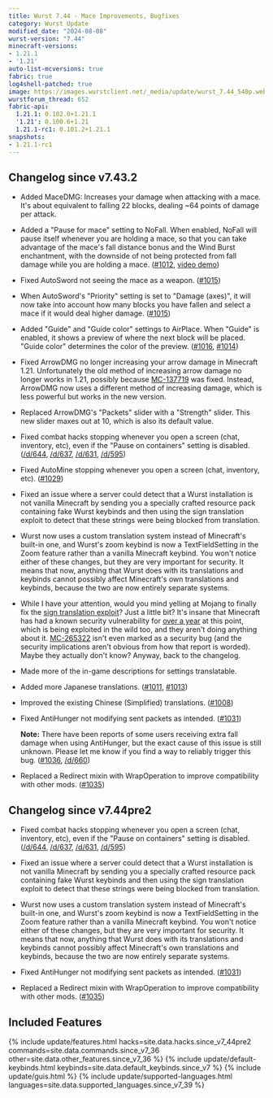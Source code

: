 ```yaml
---
title: Wurst 7.44 - Mace Improvements, Bugfixes
category: Wurst Update
modified_date: "2024-08-08"
wurst-version: "7.44"
minecraft-versions:
- 1.21.1
- '1.21'
auto-list-mcversions: true
fabric: true
log4shell-patched: true
image: https://images.wurstclient.net/_media/update/wurst_7.44_540p.webp
wurstforum_thread: 652
fabric-api:
  1.21.1: 0.102.0+1.21.1
  '1.21': 0.100.6+1.21
  1.21.1-rc1: 0.101.2+1.21.1
snapshots:
- 1.21.1-rc1
---
```

## Changelog since v7.43.2

- Added MaceDMG: Increases your damage when attacking with a mace. It's about equivalent to falling 22 blocks, dealing ~64 points of damage per attack.

- Added a "Pause for mace" setting to NoFall. When enabled, NoFall will pause itself whenever you are holding a mace, so that you can take advantage of the mace's fall distance bonus and the Wind Burst enchantment, with the downside of not being protected from fall damage while you are holding a mace. ([#1012](https://github.com/Wurst-Imperium/Wurst7/issues/1012), [video demo](https://youtu.be/SoEpumdz4qw))

- Fixed AutoSword not seeing the mace as a weapon. ([#1015](https://github.com/Wurst-Imperium/Wurst7/pull/1015))

- When AutoSword's "Priority" setting is set to "Damage (axes)", it will now take into account how many blocks you have fallen and select a mace if it would deal higher damage. ([#1015](https://github.com/Wurst-Imperium/Wurst7/pull/1015))

- Added "Guide" and "Guide color" settings to AirPlace. When "Guide" is enabled, it shows a preview of where the next block will be placed. "Guide color" determines the color of the preview. ([#1016](https://github.com/Wurst-Imperium/Wurst7/pull/1016), [#1014](https://github.com/Wurst-Imperium/Wurst7/issues/1014))

- Fixed ArrowDMG no longer increasing your arrow damage in Minecraft 1.21. Unfortunately the old method of increasing arrow damage no longer works in 1.21, possibly because [MC-137719](https://bugs.mojang.com/browse/MC-137719) was fixed. Instead, ArrowDMG now uses a different method of increasing damage, which is less powerful but works in the new version.

- Replaced ArrowDMG's "Packets" slider with a "Strength" slider. This new slider maxes out at 10, which is also its default value.

- Fixed combat hacks stopping whenever you open a screen (chat, inventory, etc), even if the "Pause on containers" setting is disabled. ([/d/644](https://wurstforum.net/d/644), [/d/637](https://wurstforum.net/d/637), [/d/631](https://wurstforum.net/d/631), [/d/595](https://wurstforum.net/d/595))

- Fixed AutoMine stopping whenever you open a screen (chat, inventory, etc). ([#1029](https://github.com/Wurst-Imperium/Wurst7/issues/1029))

- Fixed an issue where a server could detect that a Wurst installation is not vanilla Minecraft by sending you a specially crafted resource pack containing fake Wurst keybinds and then using the sign translation exploit to detect that these strings were being blocked from translation.

- Wurst now uses a custom translation system instead of Minecraft's built-in one, and Wurst's zoom keybind is now a TextFieldSetting in the Zoom feature rather than a vanilla Minecraft keybind. You won't notice either of these changes, but they are very important for security. It means that now, anything that Wurst does with its translations and keybinds cannot possibly affect Minecraft's own translations and keybinds, because the two are now entirely separate systems.

- While I have your attention, would you mind yelling at Mojang to finally fix the [sign translation exploit](https://wurst.wiki/sign_translation_vulnerability)? Just a little bit? It's insane that Minecraft has had a known security vulnerability for [over a year](https://minecraft.wiki/w/Java_Edition_23w14a) at this point, which is being exploited in the wild too, and they aren't doing anything about it. [MC-265322](https://bugs.mojang.com/browse/MC-265322) isn't even marked as a security bug (and the security implications aren't obvious from how that report is worded). Maybe they actually don't know? Anyway, back to the changelog.

- Made more of the in-game descriptions for settings translatable.

- Added more Japanese translations. ([#1011](https://github.com/Wurst-Imperium/Wurst7/pull/1011), [#1013](https://github.com/Wurst-Imperium/Wurst7/pull/1013))

- Improved the existing Chinese (Simplified) translations. ([#1008](https://github.com/Wurst-Imperium/Wurst7/pull/1008))

- Fixed AntiHunger not modifying sent packets as intended. ([#1031](https://github.com/Wurst-Imperium/Wurst7/pull/1031))

  **Note:** There have been reports of some users receiving extra fall damage when using AntiHunger, but the exact cause of this issue is still unknown. Please let me know if you find a way to reliably trigger this bug. ([#1036](https://github.com/Wurst-Imperium/Wurst7/issues/1036), [/d/660](https://wurstforum.net/d/660))

- Replaced a Redirect mixin with WrapOperation to improve compatibility with other mods. ([#1035](https://github.com/Wurst-Imperium/Wurst7/pull/1035))

## Changelog since v7.44pre2

- Fixed combat hacks stopping whenever you open a screen (chat, inventory, etc), even if the "Pause on containers" setting is disabled. ([/d/644](https://wurstforum.net/d/644), [/d/637](https://wurstforum.net/d/637), [/d/631](https://wurstforum.net/d/631), [/d/595](https://wurstforum.net/d/595))

- Fixed an issue where a server could detect that a Wurst installation is not vanilla Minecraft by sending you a specially crafted resource pack containing fake Wurst keybinds and then using the sign translation exploit to detect that these strings were being blocked from translation.

- Wurst now uses a custom translation system instead of Minecraft's built-in one, and Wurst's zoom keybind is now a TextFieldSetting in the Zoom feature rather than a vanilla Minecraft keybind. You won't notice either of these changes, but they are very important for security. It means that now, anything that Wurst does with its translations and keybinds cannot possibly affect Minecraft's own translations and keybinds, because the two are now entirely separate systems.

- Fixed AntiHunger not modifying sent packets as intended. ([#1031](https://github.com/Wurst-Imperium/Wurst7/pull/1031))

- Replaced a Redirect mixin with WrapOperation to improve compatibility with other mods. ([#1035](https://github.com/Wurst-Imperium/Wurst7/pull/1035))

## Included Features

{% include update/features.html hacks=site.data.hacks.since_v7_44pre2 commands=site.data.commands.since_v7_36 other=site.data.other_features.since_v7_36 %}
{% include update/default-keybinds.html keybinds=site.data.default_keybinds.since_v7 %}
{% include update/guis.html %}
{% include update/supported-languages.html languages=site.data.supported_languages.since_v7_39 %}
